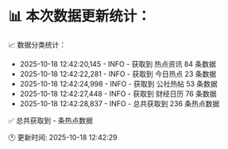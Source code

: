 📊 本次数据更新统计：
==========================

📈 数据分类统计：
- 2025-10-18 12:42:20,145 - INFO - 获取到 热点资讯 84 条数据
- 2025-10-18 12:42:22,281 - INFO - 获取到 今日热点 23 条数据
- 2025-10-18 12:42:24,998 - INFO - 获取到 公社热帖 53 条数据
- 2025-10-18 12:42:27,448 - INFO - 获取到 财经日历 76 条数据
- 2025-10-18 12:42:28,837 - INFO - 总共获取到 236 条热点数据

✅ 总共获取到 - 条热点数据

🕐 更新时间: 2025-10-18 12:42:29
